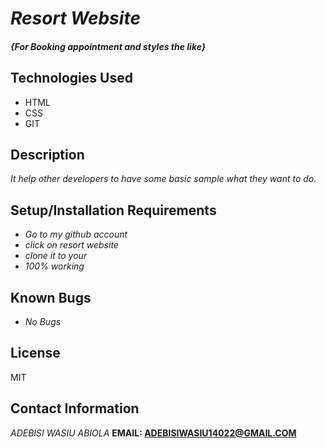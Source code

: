 # _Resort Website_

#### _{For Booking appointment and styles the like}_



## Technologies Used

* HTML
* CSS
* GIT

## Description

_It help other developers to have some basic sample what they want to do._

## Setup/Installation Requirements

* _Go to my github account_
* _click on resort website_
* _clone it to your_
* _100% working_

## Known Bugs

* _No Bugs_


## License
MIT

## Contact Information

_ADEBISI WASIU ABIOLA_
**EMAIL: ADEBISIWASIU14022@GMAIL.COM**